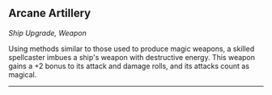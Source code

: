 ﻿## Arcane Artillery

*Ship Upgrade, Weapon*

Using methods similar to those used to produce magic weapons, a skilled spellcaster imbues a ship's weapon with destructive energy. This weapon gains a +2 bonus to its attack and damage rolls, and its attacks count as magical.

---

